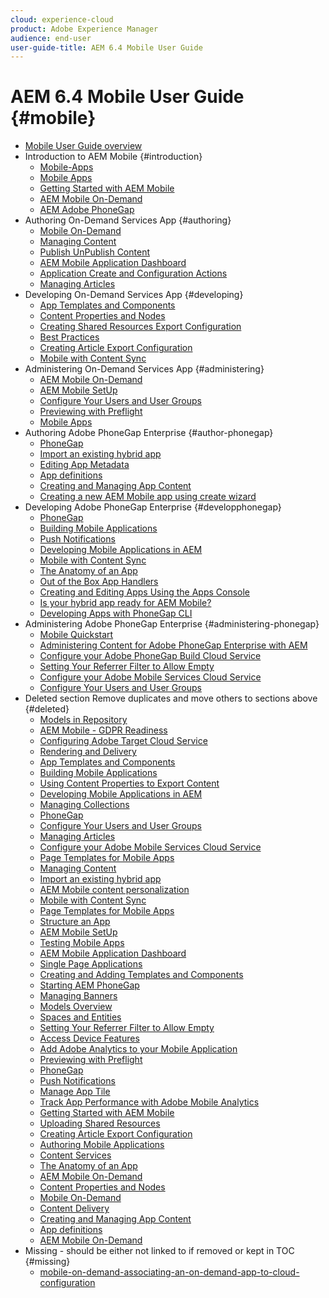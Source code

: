 ```yaml
---
cloud: experience-cloud
product: Adobe Experience Manager
audience: end-user
user-guide-title: AEM 6.4 Mobile User Guide
---
```


# AEM 6.4 Mobile User Guide {#mobile}

+ [Mobile User Guide overview](home.md)
+ Introduction to AEM Mobile {#introduction}
  + [Mobile-Apps](mobile-apps.md)
  + [Mobile Apps](develop-mobile-apps.md)
  + [Getting Started with AEM Mobile](getting-started-aem-mobile.md)
  + [AEM Mobile On-Demand](getting-started-aem-mobile-on-demand.md)
  + [AEM Adobe PhoneGap](getting-started-aem-mobile-phonegap.md)
+ Authoring On-Demand Services App {#authoring} 
  + [Mobile On-Demand](mobile-apps-ondemand.md)
  + [Managing Content](mobile-apps-ondemand-manage-content-ondemand.md)
  + [Publish UnPublish Content](mobile-on-demand-publishing-unpublishing.md)
  + [AEM Mobile Application Dashboard](mobile-apps-ondemand-application-dashboard.md)
  + [Application Create and Configuration Actions](mobile-apps-ondemand-application-create-configure-action.md)
  + [Managing Articles](mobile-on-demand-managing-articles.md)
+ Developing On-Demand Services App {#developing}
  + [App Templates and Components](app-templates-and-components1.md)
  + [Content Properties and Nodes](content-properties.md)
  + [Creating Shared Resources Export Configuration](creating-shared-resources-export-configuration.md)
  + [Best Practices](best-practices-aem-mobile.md)
  + [Creating Article Export Configuration](creating-article-export-configuration.md)
  + [Mobile with Content Sync](mobile-ondemand-contentsync.md)
+ Administering On-Demand Services App {#administering}
  + [AEM Mobile On-Demand](aem-mobile.md)
  + [AEM Mobile SetUp](aem-mobile-setup.md)
  + [Configure Your Users and User Groups](configure-users-groups.md)
  + [Previewing with Preflight](aem-mobile-manage-ondemand-services.md)
  + [Mobile Apps](administer-mobile-apps.md)
+ Authoring Adobe PhoneGap Enterprise {#author-phonegap}
  + [PhoneGap](developing-in-phonegap.md)
  + [Import an existing hybrid app](phonegap-import-hybrid-app.md)
  + [Editing App Metadata](phonegap-editmetadata.md)
  + [App definitions](phonegap-app-definitions.md)
  + [Creating and Managing App Content](phonegap-manage-app-content.md)
  + [Creating a new AEM Mobile app using create wizard](phonegap-create-new-app.md)
+ Developing Adobe PhoneGap Enterprise {#developphonegap}
  + [PhoneGap](phonegap.md)
  + [Building Mobile Applications](building-app-mobile-phonegap.md)
  + [Push Notifications](phonegap-push-notifications.md)
  + [Developing Mobile Applications in AEM](developing-mobile-applications.md)
  + [Mobile with Content Sync](phonegap-contentsync.md)
  + [The Anatomy of an App](phonegap-apps-arch.md)
  + [Out of the Box App Handlers](contentsync-app-handlers.md)  
  + [Creating and Editing Apps Using the Apps Console](phonegap-apps-console.md)
  + [Is your hybrid app ready for AEM Mobile?](phonegap-adding-content-to-imported-app.md)
  + [Developing Apps with PhoneGap CLI](phonegap-apps-pg-cli.md)
+ Administering Adobe PhoneGap Enterprise {#administering-phonegap}
  + [Mobile Quickstart](phonegap-mobile-quickstart.md)
  + [Administering Content for Adobe PhoneGap Enterprise with AEM](administer-phonegap.md)
  + [Configure your Adobe PhoneGap Build Cloud Service](configure-phonegap-build-cloud.md)
  + [Setting Your Referrer Filter to Allow Empty](setting-referrer-filter-empty.md)
  + [Configure your Adobe Mobile Services Cloud Service](configure-adobe-mobile-cloud-service.md)
  + [Configure Your Users and User Groups](aem-mobile-configure-users.md)
+ Deleted section Remove duplicates and move others to sections above {#deleted}
  + [Models in Repository](models-in-repository.md)
  + [AEM Mobile - GDPR Readiness](aem-mobile-gdpr-compliance.md)
  + [Configuring Adobe Target Cloud Service](aem-mobile-configuring-cloud-service.md)
  + [Rendering and Delivery](rendering-and-delivery.md)
  + [App Templates and Components](app-templates-and-components1.md)
  + [Building Mobile Applications](building-app-mobile-phonegap.md)
  + [Using Content Properties to Export Content](on-demand-content-properties-exporting.md)
  + [Developing Mobile Applications in AEM](developing-mobile-applications.md)
  + [Managing Collections](mobile-on-demand-managing-collections.md)
  + [PhoneGap](developing-in-phonegap.md)
  + [Configure Your Users and User Groups](configure-users-groups.md)
  + [Managing Articles](mobile-on-demand-managing-articles.md)
  + [Configure your Adobe Mobile Services Cloud Service](configure-adobe-mobile-cloud-service.md)
  + [Page Templates for Mobile Apps](apps-architecture.md)
  + [Managing Content](mobile-apps-ondemand-manage-content-ondemand.md)
  + [Import an existing hybrid app](phonegap-import-hybrid-app.md)
  + [AEM Mobile content personalization](phonegap-aem-mobile-content-personalization.md)
  + [Mobile with Content Sync](mobile-ondemand-contentsync.md)
  + [Page Templates for Mobile Apps](phonegap-apps-arch-page-templates.md)
  + [Structure an App](phonegap-structure-an-app.md)
  + [AEM Mobile SetUp](aem-mobile-setup.md)
  + [Testing Mobile Apps](develop-mobile-apps-testing.md)
  + [AEM Mobile Application Dashboard](mobile-apps-ondemand-application-dashboard.md)
  + [Single Page Applications](phonegap-single-page-applications.md)
  + [Creating and Adding Templates and Components](mobile-ondemand-app-templates.md)
  + [Starting AEM PhoneGap](starting-aem-phonegap-app.md)
  + [Managing Banners](mobile-on-demand-managing-banners.md)
  + [Models Overview](model-management.md)
  + [Spaces and Entities](spaces-and-entities.md)
  + [Setting Your Referrer Filter to Allow Empty](setting-referrer-filter-empty.md)
  + [Access Device Features](phonegap-access-device-features.md)
  + [Add Adobe Analytics to your Mobile Application](phonegap-add-analytics-to-apps.md)
  + [Previewing with Preflight](aem-mobile-manage-ondemand-services.md)
  + [PhoneGap](phonegap.md)
  + [Push Notifications](phonegap-push-notifications.md)
  + [Manage App Tile](phonegap-app-details-tile.md)
  + [Track App Performance with Adobe Mobile Analytics](phonegap-intro-to-app-analytics.md)
  + [Getting Started with AEM Mobile](getting-started-aem-mobile.md)
  + [Uploading Shared Resources](mobile-on-demand-shared-resources.md)
  + [Creating Article Export Configuration](creating-article-export-configuration.md)
  + [Authoring Mobile Applications](phonegap-authoring-apps.md)
  + [Content Services](developing-content-services.md)
  + [The Anatomy of an App](phonegap-apps-arch.md)
  + [AEM Mobile On-Demand](aem-mobile-on-demand.md)
  + [Content Properties and Nodes](content-properties.md)
  + [Mobile On-Demand](mobile-apps-ondemand.md)
  + [Content Delivery](develop-content-as-a-service.md)
  + [Creating and Managing App Content](phonegap-manage-app-content.md)
  + [App definitions](phonegap-app-definitions.md)
  + [AEM Mobile On-Demand](getting-started-aem-mobile-on-demand.md)
+ Missing - should be either not linked to if removed or kept in TOC {#missing}
  + [mobile-on-demand-associating-an-on-demand-app-to-cloud-configuration](mobile-on-demand-associating-an-on-demand-app-to-cloud-configuration.md)

<!--

we deleted these two above due to bug workaround 

third item under Authoring On-Demand Services App {#authoring}
commented out [Cloud Configuration](mobile-on-demand-associating-an-on-demand-app-to-cloud-configuration.md)

below [Configure your Adobe PhoneGap Build Cloud Service](configure-phonegap-build-cloud.md)
commented out [Cloud Configuration](mobile-on-demand-associating-an-On-Demand-app-to-cloud-configuration.md)
-->
